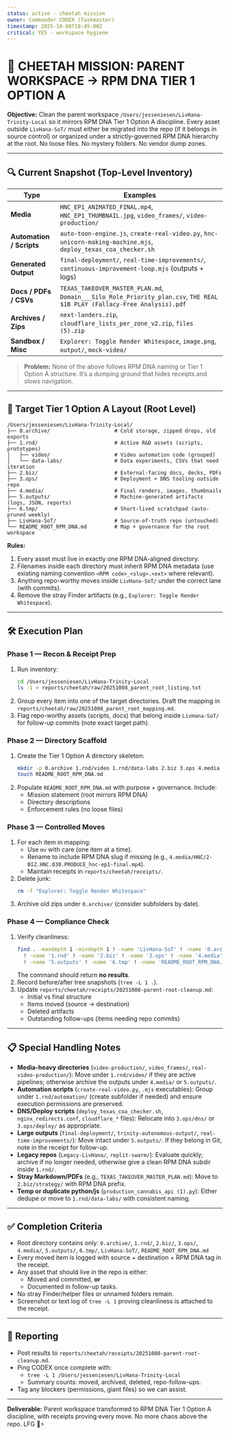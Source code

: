 ```yaml
---
status: active - cheetah mission
owner: Commander CODEX (Taskmaster)
timestamp: 2025-10-08T18:45:00Z
critical: YES - workspace hygiene
---
```


# 🐆 CHEETAH MISSION: PARENT WORKSPACE → RPM DNA TIER 1 OPTION A

**Objective:** Clean the parent workspace `/Users/jesseniesen/LivHana-Trinity-Local` so it mirrors RPM DNA Tier 1 Option A discipline. Every asset outside `LivHana-SoT/` must either be migrated into the repo (if it belongs in source control) or organized under a strictly-governed RPM DNA hierarchy at the root. No loose files. No mystery folders. No vendor dump zones.

---

## 🔍 Current Snapshot (Top-Level Inventory)

| Type | Examples |
|------|----------|
| **Media** | `HNC_EP1_ANIMATED_FINAL.mp4`, `HNC_EP1_THUMBNAIL.jpg`, `video_frames/`, `video-production/` |
| **Automation / Scripts** | `auto-toon-engine.js`, `create-real-video.py`, `hnc-unicorn-making-machine.mjs`, `deploy_texas_coa_checker.sh` |
| **Generated Output** | `final-deployment/`, `real-time-improvements/`, `continuous-improvement-loop.mjs` (outputs + logs) |
| **Docs / PDFs / CSVs** | `TEXAS_TAKEOVER_MASTER_PLAN.md`, `Domain___Silo_Role_Priority_plan.csv`, `THE REAL $1B PLAY (Fallacy-Free Analysis).pdf` |
| **Archives / Zips** | `next-landers.zip`, `cloudflare_lists_per_zone_v2.zip`, `files (5).zip` |
| **Sandbox / Misc** | `Explorer: Toggle Render Whitespace`, `image.png`, `output/`, `mock-video/` |

> **Problem:** None of the above follows RPM DNA naming or Tier 1 Option A structure. It’s a dumping ground that hides receipts and slows navigation.

---

## 🎯 Target Tier 1 Option A Layout (Root Level)

```
/Users/jesseniesen/LivHana-Trinity-Local/
├── 0.archive/                     # Cold storage, zipped drops, old exports
├── 1.rnd/                         # Active R&D assets (scripts, prototypes)
│   ├── video/                     # Video automation code (grouped)
│   └── data-labs/                 # Data experiments, CSVs that need iteration
├── 2.biz/                         # External-facing docs, decks, PDFs
├── 3.ops/                         # Deployment + DNS tooling outside repo
├── 4.media/                       # Final renders, images, thumbnails
├── 5.outputs/                     # Machine-generated artifacts (logs, JSON, reports)
├── 6.tmp/                         # Short-lived scratchpad (auto-pruned weekly)
├── LivHana-SoT/                   # Source-of-truth repo (untouched)
└── README_ROOT_RPM_DNA.md         # Map + governance for the root workspace
```

**Rules:**
1. Every asset must live in exactly one RPM DNA-aligned directory.
2. Filenames inside each directory must inherit RPM DNA metadata (use existing naming convention `<RPM code>_<slug>.<ext>` where relevant).
3. Anything repo-worthy moves inside `LivHana-SoT/` under the correct lane (with commits).
4. Remove the stray Finder artifacts (e.g., `Explorer: Toggle Render Whitespace`).

---

## 🛠️ Execution Plan

### Phase 1 — Recon & Receipt Prep
1. Run inventory:
   ```bash
   cd /Users/jesseniesen/LivHana-Trinity-Local
   ls -1 > reports/cheetah/raw/20251008_parent_root_listing.txt
   ```
2. Group every item into one of the target directories. Draft the mapping in `reports/cheetah/raw/20251008_parent_root_mapping.md`.
3. Flag repo-worthy assets (scripts, docs) that belong inside `LivHana-SoT/` for follow-up commits (note exact target path).

### Phase 2 — Directory Scaffold
1. Create the Tier 1 Option A directory skeleton:
   ```bash
   mkdir -p 0.archive 1.rnd/video 1.rnd/data-labs 2.biz 3.ops 4.media 5.outputs 6.tmp
   touch README_ROOT_RPM_DNA.md
   ```
2. Populate `README_ROOT_RPM_DNA.md` with purpose + governance. Include:
   - Mission statement (root mirrors RPM DNA)
   - Directory descriptions
   - Enforcement rules (no loose files)

### Phase 3 — Controlled Moves
1. For each item in mapping:
   - Use `mv` with care (one item at a time).
   - Rename to include RPM DNA slug if missing (e.g., `4.media/HNC/2-BIZ.HNC.030.PRODUCE_hnc-ep1-final.mp4`).
   - Maintain receipts in `reports/cheetah/receipts/`.
2. Delete junk:
   ```bash
   rm -f "Explorer: Toggle Render Whitespace"
   ```
3. Archive old zips under `0.archive/` (consider subfolders by date).

### Phase 4 — Compliance Check
1. Verify cleanliness:
   ```bash
   find . -maxdepth 1 -mindepth 1 ! -name 'LivHana-SoT' ! -name '0.archive' \
     ! -name '1.rnd' ! -name '2.biz' ! -name '3.ops' ! -name '4.media' \
     ! -name '5.outputs' ! -name '6.tmp' ! -name 'README_ROOT_RPM_DNA.md'
   ```
   The command should return **no results**.
2. Record before/after tree snapshots (`tree -L 1 .`).
3. Update `reports/cheetah/receipts/20251008-parent-root-cleanup.md`:
   - Initial vs final structure
   - Items moved (source → destination)
   - Deleted artifacts
   - Outstanding follow-ups (items needing repo commits)

---

## 📋 Special Handling Notes

- **Media-heavy directories** (`video-production/`, `video_frames/`, `real-video-production/`): Move under `1.rnd/video/` if they are active pipelines; otherwise archive the outputs under `4.media/` or `5.outputs/`.
- **Automation scripts** (`create-real-video.py`, `.mjs` executables): Group under `1.rnd/automation/` (create subfolder if needed) and ensure execution permissions are preserved.
- **DNS/Deploy scripts** (`deploy_texas_coa_checker.sh`, `nginx_redirects.conf`, `cloudflare_*` files): Relocate into `3.ops/dns/` or `3.ops/deploy/` as appropriate.
- **Large outputs** (`final-deployment/`, `trinity-autonomous-output/`, `real-time-improvements/`): Move intact under `5.outputs/`. If they belong in Git, note in the receipt for follow-up.
- **Legacy repos** (`Legacy-LivHana/`, `replit-swarm/`): Evaluate quickly; archive if no longer needed, otherwise give a clean RPM DNA subdir inside `1.rnd/`.
- **Stray Markdown/PDFs** (e.g., `TEXAS_TAKEOVER_MASTER_PLAN.md`): Move to `2.biz/strategy/` with RPM DNA prefix.
- **Temp or duplicate python/js** (`production_cannabis_api (1).py`): Either dedupe or move to `1.rnd/data-labs/` with consistent naming.

---

## ✅ Completion Criteria

- Root directory contains only:
  `0.archive/`, `1.rnd/`, `2.biz/`, `3.ops/`, `4.media/`, `5.outputs/`, `6.tmp/`, `LivHana-SoT/`, `README_ROOT_RPM_DNA.md`
- Every moved item is logged with source + destination + RPM DNA tag in the receipt.
- Any asset that should live in the repo is either:
  - Moved and committed, **or**
  - Documented in follow-up tasks.
- No stray Finder/helper files or unnamed folders remain.
- Screenshot or text log of `tree -L 1` proving cleanliness is attached to the receipt.

---

## 📣 Reporting

- Post results to `reports/cheetah/receipts/20251008-parent-root-cleanup.md`.
- Ping CODEX once complete with:
  - `tree -L 1 /Users/jesseniesen/LivHana-Trinity-Local`
  - Summary counts: moved, archived, deleted, repo-follow-ups.
- Tag any blockers (permissions, giant files) so we can assist.

---

**Deliverable:** Parent workspace transformed to RPM DNA Tier 1 Option A discipline, with receipts proving every move. No more chaos above the repo. LFG 🐆⚡

